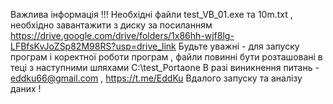 Важлива інформація !!!
Необхідні файли test_VB_01.exe та 10m.txt , необхідно завантажити з диску за посиланням 
https://drive.google.com/drive/folders/1x86hh-wjf8lg-LFBfsKvJoZSp82M98RS?usp=drive_link
Будьте уважні - для запуску програм і коректної роботи програм , 
файли повинні бути розташовані в теці з наступними шляхами
C:\test_Portaone
В разі виникнення питань - eddku66@gmail.com , https://t.me/EddKu
Вдалого запуску та аналізу даних !
